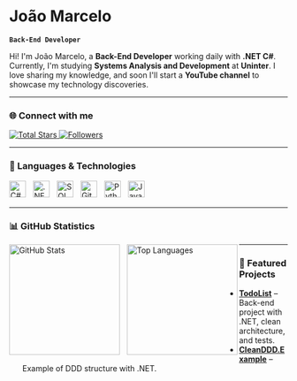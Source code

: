 # João Marcelo

**`Back-End Developer`**

Hi! I'm João Marcelo, a **Back-End Developer** working daily with **.NET C#**.
Currently, I'm studying **Systems Analysis and Development** at **Uninter**.
I love sharing my knowledge, and soon I'll start a **YouTube channel** to showcase my technology discoveries.

---

### 🌐 Connect with me

<a href="https://github.com/JoaoDev465?tab=repositories&sort=stargazers">
<img
alt="Total Stars"
title="GitHub Stars"
src="https://custom-icon-badges.demolab.com/github/stars/JoaoDev465?color=55960c&style=for-the-badge&labelColor=488207&logo=star&label=Stars"
/>
</a>
<a href="https://github.com/JoaoDev465?tab=followers">
<img
alt="Followers"
title="Follow me on GitHub"
src="https://custom-icon-badges.demolab.com/github/followers/JoaoDev465?color=236ad3&labelColor=1155ba&style=for-the-badge&logo=github&label=Followers&logoColor=white"
/>
</a>

---

### 🤖 Languages & Technologies

<img align="left" alt="C#" title="C#" width="30px" style="padding-right: 10px;" src="https://cdn.jsdelivr.net/gh/devicons/devicon@latest/icons/csharp/csharp-original.svg"/>
<img align="left" alt=".NET" title=".NET" width="30px" style="padding-right: 10px;" src="https://cdn.jsdelivr.net/gh/devicons/devicon@latest/icons/dotnetcore/dotnetcore-original.svg"/>
<img align="left" alt="SQL Server" title="SQL Server" width="30px" style="padding-right: 10px;" src="https://cdn.jsdelivr.net/gh/devicons/devicon@latest/icons/microsoftsqlserver/microsoftsqlserver-plain.svg"/>
<img align="left" alt="Git" title="Git" width="30px" style="padding-right: 10px;" src="https://cdn.jsdelivr.net/gh/devicons/devicon@latest/icons/git/git-original.svg"/>
<img align="left" alt="Python" title="Python" width="30px" style="padding-right: 10px;" src="https://cdn.jsdelivr.net/gh/devicons/devicon@latest/icons/python/python-original.svg"/>
<img align="left" alt="JavaScript" title="JavaScript" width="30px" style="padding-right: 10px;" src="https://cdn.jsdelivr.net/gh/devicons/devicon@latest/icons/javascript/javascript-original.svg"/>

<br/><br/>

---

### 📊 GitHub Statistics

<p>
<img
align="left"
alt="GitHub Stats"
height="200"
style="padding-right: 10px;"
src="https://github-readme-stats.vercel.app/api?username=JoaoDev465&show_icons=true&theme=tokyonight&include_all_commits=true&locale=pt-br"
/>

<img
align="left"
alt="Top Languages"
height="200"
src="https://github-readme-stats.vercel.app/api/top-langs/?username=JoaoDev465&theme=tokyonight&layout=compact&custom_title=Top+Technologies&langs_count=9"
/>
</p>

---

### 📁 Featured Projects

- [**TodoList**](https://github.com/JoaoDev465/Todo-List) – Back-end project with .NET, clean architecture, and tests.
- [**CleanDDD.Example**](https://github.com/JoaoDev465/CleanDDD.Example) – Example of DDD structure with .NET.
